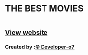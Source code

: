 
# THE BEST MOVIES

<a href="https://developer-o7.github.io/movies/"> <img src="https://user-images.githubusercontent.com/95953373/147383176-351afa3e-00c2-4565-8c82-dda1f5a392b8.PNG" alt=""></a>


<h2><a href="https://developer-o7.github.io/movies/"> View website </a></h2>

<h3>Created by :<a href="https://github.com/Developer-o7/">&copy Developer-o7</a></h3>
